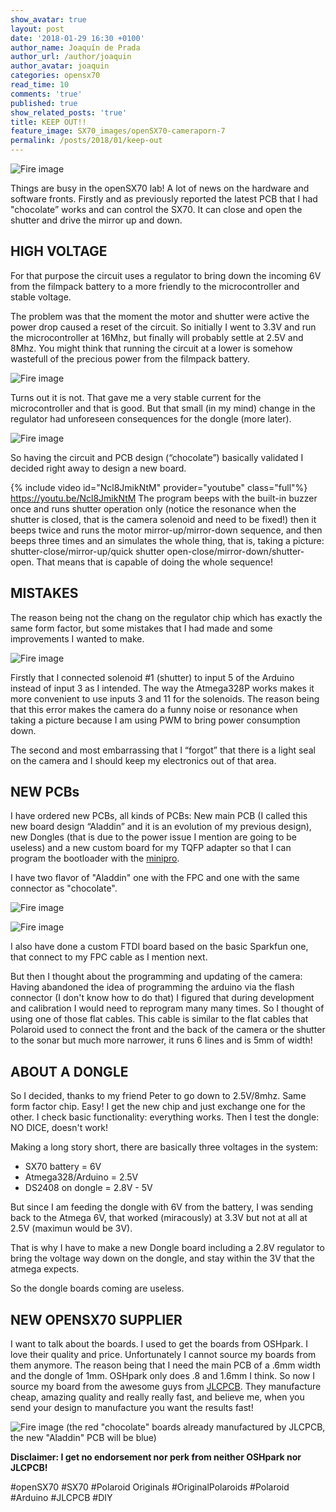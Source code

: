 ```yaml
---
show_avatar: true
layout: post
date: '2018-01-29 16:30 +0100'
author_name: Joaquín de Prada
author_url: /author/joaquin
author_avatar: joaquin
categories: opensx70
read_time: 10
comments: 'true'
published: true
show_related_posts: 'true'
title: KEEP OUT!!
feature_image: SX70_images/openSX70-cameraporn-7
permalink: /posts/2018/01/keep-out
---
```

![Fire image]({{site.url}}/{{site.baseurl}}img/2018/01/openSX70-keep-out-03.jpg)

Things are busy in the openSX70 lab!
A lot of news on the hardware and software fronts. 
Firstly and as previously reported the latest PCB that I had "chocolate” works and can control the SX70. 
It can close and open the shutter and drive the mirror up and down. 

## HIGH VOLTAGE

For that purpose the circuit uses a regulator to bring down the incoming 6V from the filmpack battery to a more friendly to the microcontroller and stable voltage. 

The problem was that the moment the motor and shutter were active the power drop caused a reset of the circuit. 
So initially I went to 3.3V and run the microcontroller at 16Mhz, but finally will probably settle at 2.5V and 8Mhz. 
You might think that running the circuit at a lower is somehow wastefull of the precious power from the filmpack battery.

![Fire image]({{site.url}}/{{site.baseurl}}img/2018/01/openSX70-keep-out-04.jpg)

Turns out it is not. That gave me a very stable current for the microcontroller and that is good.
But that small (in my mind) change in the regulator had unforeseen consequences for the dongle (more later).

![Fire image]({{site.url}}/{{site.baseurl}}img/2018/01/openSX70-keep-out-02.jpg)

So having the circuit and PCB design (“chocolate”) basically validated I decided right away to design a new board. 

{% include video id="Ncl8JmikNtM" provider="youtube" class="full"%}
https://youtu.be/Ncl8JmikNtM
The program beeps with the built-in buzzer once and runs shutter operation only (notice the resonance when the shutter is closed, that is the camera solenoid and need to be fixed!) then it beeps twice and runs the motor mirror-up/mirror-down sequence, and then beeps three times and an simulates the whole thing, that is, taking a picture: shutter-close/mirror-up/quick shutter open-close/mirror-down/shutter-open. That means that is capable of doing the whole sequence!


## MISTAKES
The reason being not the chang on the regulator chip which has exactly the same form factor, but some mistakes that I had made and some improvements I wanted to make.

![Fire image]({{site.url}}/{{site.baseurl}}img/2018/01/openSX70-keep-out-01.jpg)

Firstly that I connected solenoid #1 (shutter) to input 5 of the Arduino instead of input 3 as I intended. 
The way the Atmega328P works makes it more convenient to use inputs 3 and 11 for the solenoids. The reason being that this error makes the camera do a funny noise or resonance when taking a picture because I am using PWM to bring power consumption down.

The second and most embarrassing that I “forgot” that there is a light seal on the camera and I should keep my electronics out of that area. 

## NEW PCBs

I have ordered new PCBs, all kinds of PCBs:
New  main PCB (I called this new board design “Aladdin” and it is an evolution of my previous design), new Dongles (that is due to the power issue I mention are going to be useless) and a new custom board for my TQFP adapter so that I can program the bootloader with the [minipro](https://es.aliexpress.com/item/100-genuine-USB-TL866cs-universal-programmer-USB-Programmer-Minipro-BIOS-Programmer-SPI-I2C-FLASHmemory-support-14000/32790021208.html?src=google&albslr=221329503&isdl=y&aff_short_key=UneMJZVf&source=%7Bifdyn:dyn%7D%7Bifpla:pla%7D%7Bifdbm:DBM&albch=DID%7D&src=google&albch=shopping&acnt=494-037-6276&isdl=y&albcp=652736826&albag=32471627666&slnk=&trgt=61865531738&plac=&crea=es32790021208&netw=g&device=c&mtctp=&gclid=CjwKCAiAqbvTBRAPEiwANEkyCHUPTv5ZYRQOze48NDkiSjcY4f3j4Z0ez07IC3sd279cO1f3u9L-XBoCoSIQAvD_BwE).

I have two flavor of "Aladdin" one with the FPC and one with the same connector as "chocolate".

![Fire image]({{site.url}}/{{site.baseurl}}img/2018/01/openSX70-keep-out-05.jpg)

![Fire image]({{site.url}}/{{site.baseurl}}img/2018/01/openSX70-keep-out-06.jpg)

I also have done a custom FTDI board based on the basic Sparkfun one, that connect to my FPC cable as I mention next.

But then I thought about the programming and updating of the camera: 
Having abandoned the idea of programming the arduino via the flash connector (I don't know how to do that) I figured that
during development and calibration I would need to reprogram many many times. 
So I thought of using one of those flat cables. 
This cable is similar to the flat cables that Polaroid used to connect the front and the back of the camera or the shutter to the sonar but much more narrower, it runs 6 lines and is 5mm of width!

## ABOUT A DONGLE 

So I decided, thanks to my friend Peter to go down to 2.5V/8mhz. Same form factor chip. Easy! I get the new chip and just exchange one for the other.
I check basic functionality: everything works. Then I test the dongle: NO DICE, doesn't work!

Making a long story short, there are basically three voltages in the system:

- SX70 battery = 6V
- Atmega328/Arduino = 2.5V
- DS2408 on dongle = 2.8V - 5V

But since I am feeding the dongle with 6V from the battery, I was sending back to the Atmega 6V, that worked (miracously) at 3.3V but not at all at 2.5V (maximun would be 3V).

That is why I have to make a new Dongle board including a 2.8V regulator to bring the voltage way down on the dongle, and stay within the 3V that the atmega expects.

So the dongle boards coming are useless.

## NEW OPENSX70 SUPPLIER

I want to talk about the boards. I used to get the boards from OSHpark. I love their quality and price. 
Unfortunately I cannot source my boards from them anymore.
The reason being that I need the main PCB of a .6mm width and the dongle of 1mm. OSHpark only does .8 and 1.6mm I think.
So now I source my board from the awesome guys from [JLCPCB](https://jlcpcb.com/ "Great PCBs!"). 
They manufacture cheap, amazing quality and really really fast, and believe me, when you send your design 
to manufacture you want the results fast!


![Fire image]({{site.url}}/{{site.baseurl}}img/2018/01/openSX70-chocolate-components-both.jpg)
(the red "chocolate" boards already manufactured by JLCPCB, the new "Aladdin" PCB will be blue)

**Disclaimer: I get no endorsement nor perk from neither OSHpark nor JLCPCB!**

#openSX70 #SX70 #Polaroid Originals #OriginalPolaroids #Polaroid #Arduino #JLCPCB #DIY

